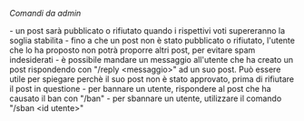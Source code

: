 *Comandi da admin*

\- un post sarà pubblicato o rifiutato quando i rispettivi voti supereranno la soglia stabilita
\- fino a che un post non è stato pubblicato o rifiutato, l'utente che lo ha proposto non potrà proporre altri post, per evitare spam indesiderati
\- è possibile mandare un messaggio all'utente che ha creato un post rispondendo con "/reply <messaggio\>" ad un suo post\. Può essere utile per spiegare perchè il suo post non è stato approvato, prima di rifiutare il post in questione
\- per bannare un utente, rispondere al post che ha causato il ban con "/ban"
\- per sbannare un utente, utilizzare il comando "/sban <id utente\>"